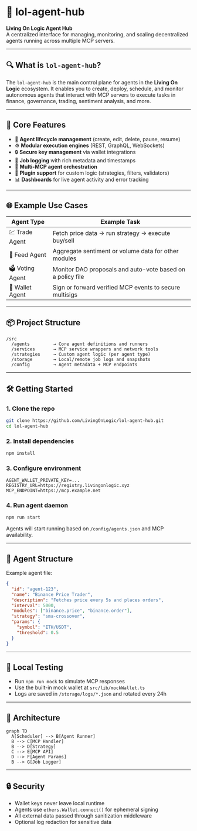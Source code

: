 # 🤖 lol-agent-hub

**Living On Logic Agent Hub**  
A centralized interface for managing, monitoring, and scaling decentralized agents running across multiple MCP servers.

---

## 🔍 What is `lol-agent-hub`?

The `lol-agent-hub` is the main control plane for agents in the **Living On Logic** ecosystem. It enables you to create, deploy, schedule, and monitor autonomous agents that interact with MCP servers to execute tasks in finance, governance, trading, sentiment analysis, and more.

---

## 🧠 Core Features

- 🧠 **Agent lifecycle management** (create, edit, delete, pause, resume)
- ⚙️ **Modular execution engines** (REST, GraphQL, WebSockets)
- 🔒 **Secure key management** via wallet integrations
- 🧾 **Job logging** with rich metadata and timestamps
- 📡 **Multi-MCP agent orchestration**
- 🧱 **Plugin support** for custom logic (strategies, filters, validators)
- 📊 **Dashboards** for live agent activity and error tracking

---

## 🌐 Example Use Cases

| Agent Type      | Example Task                                               |
| --------------- | ---------------------------------------------------------- |
| 💹 Trade Agent  | Fetch price data → run strategy → execute buy/sell         |
| 🧾 Feed Agent   | Aggregate sentiment or volume data for other modules       |
| 🗳️ Voting Agent | Monitor DAO proposals and auto-vote based on a policy file |
| 🔐 Wallet Agent | Sign or forward verified MCP events to secure multisigs    |

---

## 📦 Project Structure

```
/src
  /agents         → Core agent definitions and runners
  /services       → MCP service wrappers and network tools
  /strategies     → Custom agent logic (per agent type)
  /storage        → Local/remote job logs and snapshots
  /config         → Agent metadata + MCP endpoints
```

---

## 🛠️ Getting Started

### 1. Clone the repo

```bash
git clone https://github.com/LivingOnLogic/lol-agent-hub.git
cd lol-agent-hub
```

### 2. Install dependencies

```bash
npm install
```

### 3. Configure environment

```env
AGENT_WALLET_PRIVATE_KEY=...
REGISTRY_URL=https://registry.livingonlogic.xyz
MCP_ENDPOINT=https://mcp.example.net
```

### 4. Run agent daemon

```bash
npm run start
```

Agents will start running based on `/config/agents.json` and MCP availability.

---

## 🧬 Agent Structure

Example agent file:

```json
{
  "id": "agent-123",
  "name": "Binance Price Trader",
  "description": "Fetches price every 5s and places orders",
  "interval": 5000,
  "modules": ["binance.price", "binance.order"],
  "strategy": "sma-crossover",
  "params": {
    "symbol": "ETH/USDT",
    "threshold": 0.5
  }
}
```

---

## 🧪 Local Testing

- Run `npm run mock` to simulate MCP responses
- Use the built-in mock wallet at `src/lib/mockWallet.ts`
- Logs are saved in `/storage/logs/*.json` and rotated every 24h

---

## 📡 Architecture

```mermaid
graph TD
  A[Scheduler] --> B[Agent Runner]
  B --> C[MCP Handler]
  B --> D[Strategy]
  C --> E[MCP API]
  D --> F[Agent Params]
  B --> G[Job Logger]
```

---

## 🔒 Security

- Wallet keys never leave local runtime
- Agents use `ethers.Wallet.connect()` for ephemeral signing
- All external data passed through sanitization middleware
- Optional log redaction for sensitive data
